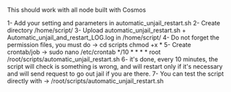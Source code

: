 This should work with all node built with Cosmos

1- Add your setting and parameters in automatic_unjail_restart.sh
2- Create directory /home/script/
3- Upload automatic_unjail_restart.sh + Automatic_unjail_and_restart_LOG.log in /home/script/
4- Do not forget the permission files, you must do -> 
   cd scripts
   chmod +x *
5- Create crontab/job ->
   sudo nano /etc/crontab
   */10 * * * * root /root/scripts/automatic_unjail_restart.sh
6- it's done, every 10 minutes, the script will check is something is wrong, 
   and will restart only if it's necessary and will send request to go out jail if you are there.
7- You can test the script directly with ->
   /root/scripts/automatic_unjail_restart.sh
   
